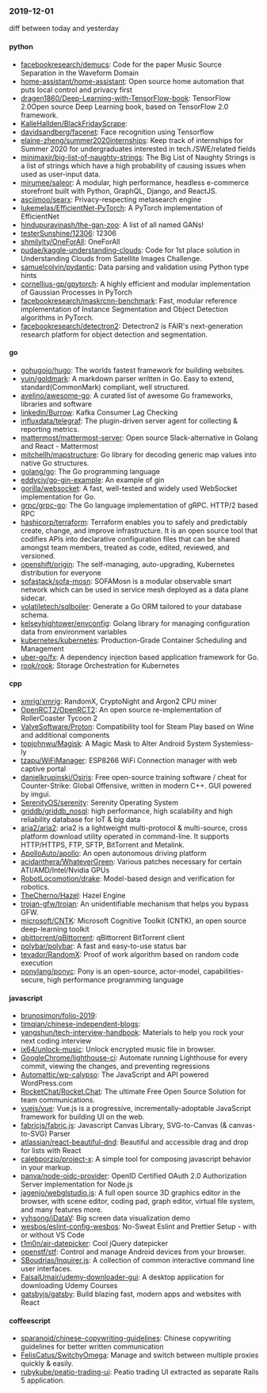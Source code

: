 ### 2019-12-01
diff between today and yesterday

#### python
* [facebookresearch/demucs](https://github.com/facebookresearch/demucs): Code for the paper Music Source Separation in the Waveform Domain
* [home-assistant/home-assistant](https://github.com/home-assistant/home-assistant):  Open source home automation that puts local control and privacy first
* [dragen1860/Deep-Learning-with-TensorFlow-book](https://github.com/dragen1860/Deep-Learning-with-TensorFlow-book): TensorFlow 2.0Open source Deep Learning book, based on TensorFlow 2.0 framework.
* [KalleHallden/BlackFridayScrape](https://github.com/KalleHallden/BlackFridayScrape): 
* [davidsandberg/facenet](https://github.com/davidsandberg/facenet): Face recognition using Tensorflow
* [elaine-zheng/summer2020internships](https://github.com/elaine-zheng/summer2020internships): Keep track of internships for Summer 2020 for undergraduates interested in tech./SWE/related fields
* [minimaxir/big-list-of-naughty-strings](https://github.com/minimaxir/big-list-of-naughty-strings): The Big List of Naughty Strings is a list of strings which have a high probability of causing issues when used as user-input data.
* [mirumee/saleor](https://github.com/mirumee/saleor): A modular, high performance, headless e-commerce storefront built with Python, GraphQL, Django, and ReactJS.
* [asciimoo/searx](https://github.com/asciimoo/searx): Privacy-respecting metasearch engine
* [lukemelas/EfficientNet-PyTorch](https://github.com/lukemelas/EfficientNet-PyTorch): A PyTorch implementation of EfficientNet
* [hindupuravinash/the-gan-zoo](https://github.com/hindupuravinash/the-gan-zoo): A list of all named GANs!
* [testerSunshine/12306](https://github.com/testerSunshine/12306): 12306
* [shmilylty/OneForAll](https://github.com/shmilylty/OneForAll): OneForAll
* [pudae/kaggle-understanding-clouds](https://github.com/pudae/kaggle-understanding-clouds): Code for 1st place solution in Understanding Clouds from Satellite Images Challenge.
* [samuelcolvin/pydantic](https://github.com/samuelcolvin/pydantic): Data parsing and validation using Python type hints
* [cornellius-gp/gpytorch](https://github.com/cornellius-gp/gpytorch): A highly efficient and modular implementation of Gaussian Processes in PyTorch
* [facebookresearch/maskrcnn-benchmark](https://github.com/facebookresearch/maskrcnn-benchmark): Fast, modular reference implementation of Instance Segmentation and Object Detection algorithms in PyTorch.
* [facebookresearch/detectron2](https://github.com/facebookresearch/detectron2): Detectron2 is FAIR's next-generation research platform for object detection and segmentation.

#### go
* [gohugoio/hugo](https://github.com/gohugoio/hugo): The worlds fastest framework for building websites.
* [yuin/goldmark](https://github.com/yuin/goldmark):  A markdown parser written in Go. Easy to extend, standard(CommonMark) compliant, well structured.
* [avelino/awesome-go](https://github.com/avelino/awesome-go): A curated list of awesome Go frameworks, libraries and software
* [linkedin/Burrow](https://github.com/linkedin/Burrow): Kafka Consumer Lag Checking
* [influxdata/telegraf](https://github.com/influxdata/telegraf): The plugin-driven server agent for collecting & reporting metrics.
* [mattermost/mattermost-server](https://github.com/mattermost/mattermost-server): Open source Slack-alternative in Golang and React - Mattermost
* [mitchellh/mapstructure](https://github.com/mitchellh/mapstructure): Go library for decoding generic map values into native Go structures.
* [golang/go](https://github.com/golang/go): The Go programming language
* [eddycjy/go-gin-example](https://github.com/eddycjy/go-gin-example): An example of gin
* [gorilla/websocket](https://github.com/gorilla/websocket): A fast, well-tested and widely used WebSocket implementation for Go.
* [grpc/grpc-go](https://github.com/grpc/grpc-go): The Go language implementation of gRPC. HTTP/2 based RPC
* [hashicorp/terraform](https://github.com/hashicorp/terraform): Terraform enables you to safely and predictably create, change, and improve infrastructure. It is an open source tool that codifies APIs into declarative configuration files that can be shared amongst team members, treated as code, edited, reviewed, and versioned.
* [openshift/origin](https://github.com/openshift/origin): The self-managing, auto-upgrading, Kubernetes distribution for everyone
* [sofastack/sofa-mosn](https://github.com/sofastack/sofa-mosn): SOFAMosn is a modular observable smart network which can be used in service mesh deployed as a data plane sidecar.
* [volatiletech/sqlboiler](https://github.com/volatiletech/sqlboiler): Generate a Go ORM tailored to your database schema.
* [kelseyhightower/envconfig](https://github.com/kelseyhightower/envconfig): Golang library for managing configuration data from environment variables
* [kubernetes/kubernetes](https://github.com/kubernetes/kubernetes): Production-Grade Container Scheduling and Management
* [uber-go/fx](https://github.com/uber-go/fx): A dependency injection based application framework for Go.
* [rook/rook](https://github.com/rook/rook): Storage Orchestration for Kubernetes

#### cpp
* [xmrig/xmrig](https://github.com/xmrig/xmrig): RandomX, CryptoNight and Argon2 CPU miner
* [OpenRCT2/OpenRCT2](https://github.com/OpenRCT2/OpenRCT2): An open source re-implementation of RollerCoaster Tycoon 2 
* [ValveSoftware/Proton](https://github.com/ValveSoftware/Proton): Compatibility tool for Steam Play based on Wine and additional components
* [topjohnwu/Magisk](https://github.com/topjohnwu/Magisk): A Magic Mask to Alter Android System Systemless-ly
* [tzapu/WiFiManager](https://github.com/tzapu/WiFiManager): ESP8266 WiFi Connection manager with web captive portal
* [danielkrupinski/Osiris](https://github.com/danielkrupinski/Osiris): Free open-source training software / cheat for Counter-Strike: Global Offensive, written in modern C++. GUI powered by imgui.
* [SerenityOS/serenity](https://github.com/SerenityOS/serenity): Serenity Operating System
* [griddb/griddb_nosql](https://github.com/griddb/griddb_nosql): high performance, high scalability and high reliability database for IoT & big data
* [aria2/aria2](https://github.com/aria2/aria2): aria2 is a lightweight multi-protocol & multi-source, cross platform download utility operated in command-line. It supports HTTP/HTTPS, FTP, SFTP, BitTorrent and Metalink.
* [ApolloAuto/apollo](https://github.com/ApolloAuto/apollo): An open autonomous driving platform
* [acidanthera/WhateverGreen](https://github.com/acidanthera/WhateverGreen): Various patches necessary for certain ATI/AMD/Intel/Nvidia GPUs
* [RobotLocomotion/drake](https://github.com/RobotLocomotion/drake): Model-based design and verification for robotics.
* [TheCherno/Hazel](https://github.com/TheCherno/Hazel): Hazel Engine
* [trojan-gfw/trojan](https://github.com/trojan-gfw/trojan): An unidentifiable mechanism that helps you bypass GFW.
* [microsoft/CNTK](https://github.com/microsoft/CNTK): Microsoft Cognitive Toolkit (CNTK), an open source deep-learning toolkit
* [qbittorrent/qBittorrent](https://github.com/qbittorrent/qBittorrent): qBittorrent BitTorrent client
* [polybar/polybar](https://github.com/polybar/polybar): A fast and easy-to-use status bar
* [tevador/RandomX](https://github.com/tevador/RandomX): Proof of work algorithm based on random code execution
* [ponylang/ponyc](https://github.com/ponylang/ponyc):  Pony is an open-source, actor-model, capabilities-secure, high performance programming language

#### javascript
* [brunosimon/folio-2019](https://github.com/brunosimon/folio-2019): 
* [timqian/chinese-independent-blogs](https://github.com/timqian/chinese-independent-blogs): 
* [yangshun/tech-interview-handbook](https://github.com/yangshun/tech-interview-handbook):  Materials to help you rock your next coding interview
* [ix64/unlock-music](https://github.com/ix64/unlock-music): Unlock encrypted music file in browser. 
* [GoogleChrome/lighthouse-ci](https://github.com/GoogleChrome/lighthouse-ci): Automate running Lighthouse for every commit, viewing the changes, and preventing regressions
* [Automattic/wp-calypso](https://github.com/Automattic/wp-calypso): The JavaScript and API powered WordPress.com
* [RocketChat/Rocket.Chat](https://github.com/RocketChat/Rocket.Chat): The ultimate Free Open Source Solution for team communications.
* [vuejs/vue](https://github.com/vuejs/vue):  Vue.js is a progressive, incrementally-adoptable JavaScript framework for building UI on the web.
* [fabricjs/fabric.js](https://github.com/fabricjs/fabric.js): Javascript Canvas Library, SVG-to-Canvas (& canvas-to-SVG) Parser
* [atlassian/react-beautiful-dnd](https://github.com/atlassian/react-beautiful-dnd): Beautiful and accessible drag and drop for lists with React
* [calebporzio/project-x](https://github.com/calebporzio/project-x): A simple tool for composing javascript behavior in your markup.
* [panva/node-oidc-provider](https://github.com/panva/node-oidc-provider): OpenID Certified OAuth 2.0 Authorization Server implementation for Node.js
* [jagenjo/webglstudio.js](https://github.com/jagenjo/webglstudio.js): A full open source 3D graphics editor in the browser, with scene editor, coding pad, graph editor, virtual file system, and many features more.
* [yyhsong/iDataV](https://github.com/yyhsong/iDataV):  Big screen data visualization demo
* [wesbos/eslint-config-wesbos](https://github.com/wesbos/eslint-config-wesbos): No-Sweat Eslint and Prettier Setup - with or without VS Code
* [t1m0n/air-datepicker](https://github.com/t1m0n/air-datepicker): Cool jQuery datepicker
* [openstf/stf](https://github.com/openstf/stf): Control and manage Android devices from your browser.
* [SBoudrias/Inquirer.js](https://github.com/SBoudrias/Inquirer.js): A collection of common interactive command line user interfaces.
* [FaisalUmair/udemy-downloader-gui](https://github.com/FaisalUmair/udemy-downloader-gui): A desktop application for downloading Udemy Courses
* [gatsbyjs/gatsby](https://github.com/gatsbyjs/gatsby): Build blazing fast, modern apps and websites with React

#### coffeescript
* [sparanoid/chinese-copywriting-guidelines](https://github.com/sparanoid/chinese-copywriting-guidelines): Chinese copywriting guidelines for better written communication
* [FelisCatus/SwitchyOmega](https://github.com/FelisCatus/SwitchyOmega): Manage and switch between multiple proxies quickly & easily.
* [rubykube/peatio-trading-ui](https://github.com/rubykube/peatio-trading-ui): Peatio trading UI extracted as separate Rails 5 application.
